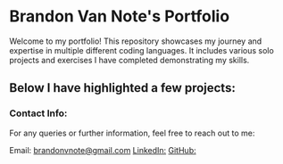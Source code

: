 # Brandon Van Note's Portfolio
Welcome to my portfolio! This repository showcases my journey and expertise in multiple different coding languages. It includes various solo projects and exercises I have completed demonstrating my skills.
## Below I have highlighted a few projects:

### Contact Info:
For any queries or further information, feel free to reach out to me:

Email: brandonvnote@gmail.com
[LinkedIn:](www.linkedin.com/in/brandon-van-note-b99216259)
[GitHub:](https://github.com/brandonvnote)
